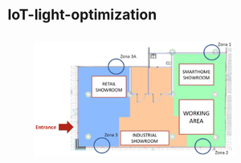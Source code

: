 # IoT-light-optimization
<p align="center">
    <br>
    <img src= "https://github.com/giumanto/IoT-light-optimization/blob/main/map.png" width="400"/>
    <br>
<p>
